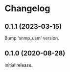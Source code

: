 # Changelog

## 0.1.1 (2023-03-15)

Bump 'snmp_usm' version.

## 0.1.0 (2020-08-28)

Initial release.
